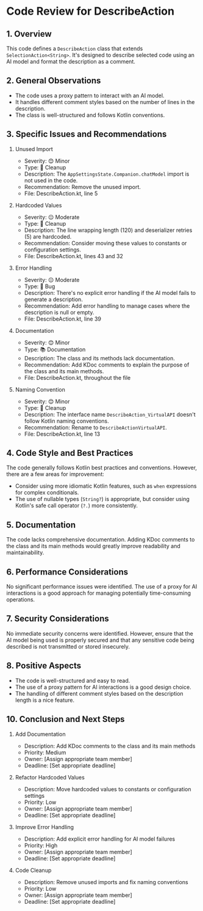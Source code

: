 # Code Review for DescribeAction

## 1. Overview

This code defines a `DescribeAction` class that extends `SelectionAction<String>`. It's designed to describe selected code using an AI model and format the description as a comment.

## 2. General Observations

- The code uses a proxy pattern to interact with an AI model.
- It handles different comment styles based on the number of lines in the description.
- The class is well-structured and follows Kotlin conventions.

## 3. Specific Issues and Recommendations

1. Unused Import
   - Severity: 😊 Minor
   - Type: 🧹 Cleanup
   - Description: The `AppSettingsState.Companion.chatModel` import is not used in the code.
   - Recommendation: Remove the unused import.
   - File: DescribeAction.kt, line 5

2. Hardcoded Values
   - Severity: 😐 Moderate
   - Type: 🧹 Cleanup
   - Description: The line wrapping length (120) and deserializer retries (5) are hardcoded.
   - Recommendation: Consider moving these values to constants or configuration settings.
   - File: DescribeAction.kt, lines 43 and 32

3. Error Handling
   - Severity: 😐 Moderate
   - Type: 🐛 Bug
   - Description: There's no explicit error handling if the AI model fails to generate a description.
   - Recommendation: Add error handling to manage cases where the description is null or empty.
   - File: DescribeAction.kt, line 39

4. Documentation
   - Severity: 😊 Minor
   - Type: 📚 Documentation
   - Description: The class and its methods lack documentation.
   - Recommendation: Add KDoc comments to explain the purpose of the class and its main methods.
   - File: DescribeAction.kt, throughout the file

5. Naming Convention
   - Severity: 😊 Minor
   - Type: 🧹 Cleanup
   - Description: The interface name `DescribeAction_VirtualAPI` doesn't follow Kotlin naming conventions.
   - Recommendation: Rename to `DescribeActionVirtualAPI`.
   - File: DescribeAction.kt, line 13

## 4. Code Style and Best Practices

The code generally follows Kotlin best practices and conventions. However, there are a few areas for improvement:

- Consider using more idiomatic Kotlin features, such as `when` expressions for complex conditionals.
- The use of nullable types (`String?`) is appropriate, but consider using Kotlin's safe call operator (`?.`) more consistently.

## 5. Documentation

The code lacks comprehensive documentation. Adding KDoc comments to the class and its main methods would greatly improve readability and maintainability.

## 6. Performance Considerations

No significant performance issues were identified. The use of a proxy for AI interactions is a good approach for managing potentially time-consuming operations.

## 7. Security Considerations

No immediate security concerns were identified. However, ensure that the AI model being used is properly secured and that any sensitive code being described is not transmitted or stored insecurely.

## 8. Positive Aspects

- The code is well-structured and easy to read.
- The use of a proxy pattern for AI interactions is a good design choice.
- The handling of different comment styles based on the description length is a nice feature.

## 10. Conclusion and Next Steps

1. Add Documentation
   - Description: Add KDoc comments to the class and its main methods
   - Priority: Medium
   - Owner: [Assign appropriate team member]
   - Deadline: [Set appropriate deadline]

2. Refactor Hardcoded Values
   - Description: Move hardcoded values to constants or configuration settings
   - Priority: Low
   - Owner: [Assign appropriate team member]
   - Deadline: [Set appropriate deadline]

3. Improve Error Handling
   - Description: Add explicit error handling for AI model failures
   - Priority: High
   - Owner: [Assign appropriate team member]
   - Deadline: [Set appropriate deadline]

4. Code Cleanup
   - Description: Remove unused imports and fix naming conventions
   - Priority: Low
   - Owner: [Assign appropriate team member]
   - Deadline: [Set appropriate deadline]